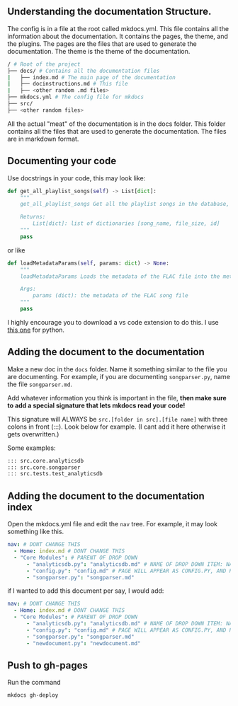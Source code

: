 ## Understanding the documentation Structure.

The config is in a file at the root called mkdocs.yml. This file contains all the information about the documentation. It contains the pages, the theme, and the plugins. The pages are the files that are used to generate the documentation. The theme is the theme of the documentation. 

```bash
/ # Root of the project
├── docs/ # Contains all the documentation files
|   ├── index.md # The main page of the documentation
|   ├── docinstructions.md # This file
|   ├── <other random .md files>
├── mkdocs.yml # The config file for mkdocs
├── src/
├── <other random files>
```

All the actual "meat" of the documentation is in the docs folder. This folder contains all the files that are used to generate the documentation. The files are in markdown format.


## Documenting your code

Use docstrings in your code, this may look like:

```py
def get_all_playlist_songs(self) -> List[dict]:
    """
    get_all_playlist_songs Get all the playlist songs in the database, returns a list of dictionaries

    Returns:
        List[dict]: list of dictionaries [song_name, file_size, id]
    """
    pass
```

or like

```py
def loadMetadataParams(self, params: dict) -> None:
    """
    loadMetadataParams Loads the metadata of the FLAC file into the metadata variable. Necessary if not using filepaths.

    Args:
        params (dict): the metadata of the FLAC song file
    """     
    pass
```

I highly encourage you to download a vs code extension to do this. I use [this one](https://marketplace.visualstudio.com/items?itemName=njpwerner.autodocstring) for python.

## Adding the document to the documentation

Make a new doc in the `docs` folder. Name it something similar to the file you are documenting. For example, if you are documenting `songparser.py`, name the file `songparser.md`.

Add whatever information you think is important in the file, **then make sure to add a special signature that lets mkdocs read your code!**

This signature will ALWAYS be `src.[folder in src].[file name]` with three colons in front (:::). Look below for example. (I cant add it here otherwise it gets overwritten.)

Some examples:

```md
::: src.core.analyticsdb
::: src.core.songparser
::: src.tests.test_analyticsdb
```

## Adding the document to the documentation index

Open the mkdocs.yml file and edit the `nav` tree. For example, it may look something like this.

```yml
nav: # DONT CHANGE THIS
  - Home: index.md # DONT CHANGE THIS
  - "Core Modules": # PARENT OF DROP DOWN
      - "analyticsdb.py": "analyticsdb.md" # NAME OF DROP DOWN ITEM: NAME OF DOCUMENT
      - "config.py": "config.md" # PAGE WILL APPEAR AS CONFIG.PY, AND RENDER DOCUMENT CONFIG.MD
      - "songparser.py": "songparser.md"
```

if I wanted to add this document per say, I would add:

```yml
nav: # DONT CHANGE THIS
  - Home: index.md # DONT CHANGE THIS
  - "Core Modules": # PARENT OF DROP DOWN
      - "analyticsdb.py": "analyticsdb.md" # NAME OF DROP DOWN ITEM: NAME OF DOCUMENT
      - "config.py": "config.md" # PAGE WILL APPEAR AS CONFIG.PY, AND RENDER DOCUMENT CONFIG.MD
      - "songparser.py": "songparser.md"
      - "newdocument.py": "newdocument.md"
```

## Push to gh-pages

Run the command

```bash
mkdocs gh-deploy
```